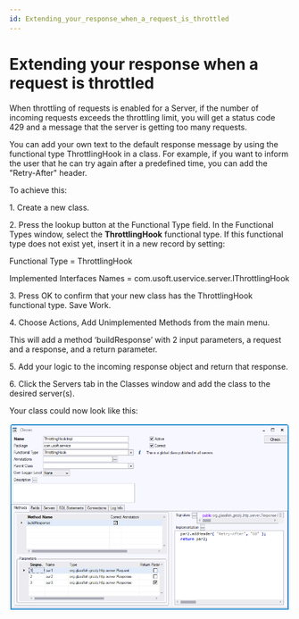 ```yaml
---
id: Extending_your_response_when_a_request_is_throttled
---
```


# Extending your response when a request is throttled

When throttling of requests is enabled for a Server, if the number of incoming requests exceeds the throttling limit, you will get a status code 429 and a message that the server is getting too many requests.

You can add your own text to the default response message by using the functional type ThrottlingHook in a class. For example, if you want to inform the user that he can try again after a predefined time, you can add the "Retry-After" header.

To achieve this:

1. Create a new class.

2. Press the lookup button at the Functional Type field. In the Functional Types window, select the **ThrottlingHook** functional type. If this functional type does not exist yet, insert it in a new record by setting:

Functional Type = ThrottlingHook

Implemented Interfaces Names = com.usoft.uservice.server.IThrottlingHook

3. Press OK to confirm that your new class has the ThrottlingHook functional type. Save Work.

4. Choose Actions, Add Unimplemented Methods from the main menu.

This will add a method ‘buildResponse’ with 2 input parameters, a request and a response, and a return parameter.

5. Add your logic to the incoming response object and return that response.

6. Click the Servers tab in the Classes window and add the class to the desired server(s).

Your class could now look like this:

![](./assets/3edc5744-14cd-4959-9ab6-2873668b0a72.png)

 